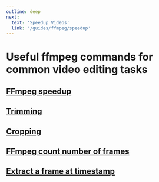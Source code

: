 ```yaml
---
outline: deep
next:
  text: 'Speedup Videos'
  link: '/guides/ffmpeg/speedup'
---
```


# Useful ffmpeg commands for common video editing tasks
## [FFmpeg speedup](./speedup.md)
## [Trimming](./trimming.md)
## [Cropping](./cropping.md)
## [FFmpeg count number of frames](./count-frames.md)
## [Extract a frame at timestamp](./extract-frames.md)
